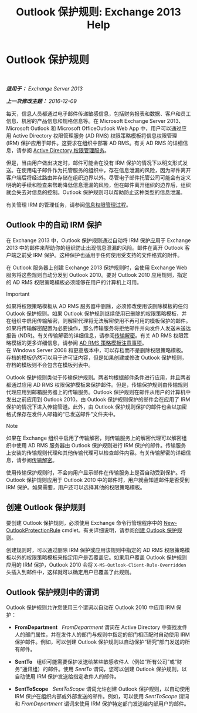 ﻿---
title: 'Outlook 保护规则: Exchange 2013 Help'
TOCTitle: Outlook 保护规则
ms:assetid: bd7d0ad7-1f8e-46da-a74b-58c58f3eff93
ms:mtpsurl: https://technet.microsoft.com/zh-cn/library/Dd638178(v=EXCHG.150)
ms:contentKeyID: 50491536
ms.date: 01/11/2018
mtps_version: v=EXCHG.150
ms.translationtype: HT
---

# Outlook 保护规则

 

_**适用于：** Exchange Server 2013_

_**上一次修改主题：** 2016-12-09_

每天，信息人员都通过电子邮件传递敏感信息，包括财务报表和数据、客户和员工信息、机密的产品信息和规格信息等。在 Microsoft Exchange Server 2013、Microsoft Outlook 和 Microsoft OfficeOutlook Web App 中，用户可以通过应用 Active Directory 权限管理服务 (AD RMS) 权限策略模板将信息权限管理 (IRM) 保护应用于邮件。这要求在组织中部署 AD RMS。有关 AD RMS 的详细信息，请参阅 [Active Directory 权限管理服务](https://go.microsoft.com/fwlink/p/?linkid=129823)。

但是，当由用户做出决定时，邮件可能会在没有 IRM 保护的情况下以明文形式发送。在使用电子邮件作为托管服务的组织中，存在信息泄漏的风险，因为邮件离开客户端后将经过路由并存储在组织边界以外。尽管电子邮件托管公司可能会有定义明确的手续和检查来帮助降低信息泄漏的风险，但在邮件离开组织的边界后，组织就会失去对信息的控制。Outlook 保护规则可以帮助防止这种类型的信息泄漏。

有关管理 IRM 的管理任务，请参阅[信息权限管理过程](information-rights-management-procedures-exchange-2013-help.md)。

## Outlook 中的自动 IRM 保护

在 Exchange 2013 中，Outlook 保护规则通过自动将 IRM 保护应用于 Exchange 2013 中的邮件来帮助你的组织防止出现信息泄漏的风险。邮件在离开 Outlook 客户端之前受 IRM 保护。这种保护也适用于任何使用受支持的文件格式的附件。

在 Outlook 服务器上创建 Exchange 2013 保护规则时，会使用 Exchange Web 服务将这些规则自动分发到 Outlook 2010。要对 Outlook 2010 应用规则，指定的 AD RMS 权限策略模板必须能够在用户的计算机上可用。

> [!IMPORTANT]  
> 如果将权限策略模板从 AD RMS 服务器中删除，必须修改使用该删除模板的任何 Outlook 保护规则。如果 Outlook 保护规则继续使用已删除的权限策略模板，并在组织中启用传输解密，则解密代理将无法解密使用不再可用的模板保护的邮件。如果将传输解密配置为必要操作，那么传输服务将拒绝邮件并向发件人发送未送达报告 (NDR)。有关传输解密的详细信息，请参阅<a href="transport-decryption-exchange-2013-help.md">传输解密</a>。有关 AD RMS 权限策略模板的更多详细信息，请参阅 <a href="https://go.microsoft.com/fwlink/p/?linkid=179455">AD RMS 策略模板注意事项</a>。<br />
> 在 Windows Server 2008 和更高版本中，可以存档而不是删除权限策略模板。存档的模板仍然可以用于许可证内容，但是如果创建或修改 Outlook 保护规则，存档的模板则不会包含在模板列表中。


Outlook 保护规则类似于传输保护规则。两者均根据邮件条件进行应用，并且两者都通过应用 AD RMS 权限保护模板来保护邮件。但是，传输保护规则由传输规则代理应用到邮箱服务器上的传输服务。Outlook 保护规则在邮件从用户的计算机中发出之前应用到 Outlook 2010。由 Outlook 保护规则保护的邮件会在应用了 IRM 保护的情况下进入传输管道。此外，由 Outlook 保护规则保护的邮件也会以加密格式保存在发件人邮箱的“已发送邮件”文件夹中。

> [!NOTE]  
> 如果在 Exchange 组织中启用了传输解密，则传输服务上的解密代理可以解密组织中使用 AD RMS 服务器由 Outlook 保护规则进行 IRM 保护的邮件。传输服务上安装的传输规则代理和其他传输代理可以检查邮件内容。有关传输解密的详细信息，请参阅<a href="transport-decryption-exchange-2013-help.md">传输解密</a>。


使用传输保护规则时，不会向用户显示邮件在传输服务上是否自动受到保护。将 Outlook 保护规则应用于 Outlook 2010 中的邮件时，用户就会知道邮件是否受到 IRM 保护。如果需要，用户还可以选择其他的权限策略模板。

## 创建 Outlook 保护规则

要创建 Outlook 保护规则，必须使用 Exchange 命令行管理程序中的 [New-OutlookProtectionRule](https://technet.microsoft.com/zh-cn/library/dd298182\(v=exchg.150\)) cmdlet。有关详细说明，请参阅[创建 Outlook 保护规则](create-an-outlook-protection-rule-exchange-2013-help.md)。

创建规则时，可以通过删除 IRM 保护或应用该规则中指定的 AD RMS 权限策略模板以外的权限策略模板来指定用户是否覆盖它。如果用户覆盖 Outlook 保护规则应用的 IRM 保护，Outlook 2010 会将 `X-MS-Outlook-Client-Rule-Overridden` 头插入到邮件中，这样就可以确定用户已覆盖了此规则。

## Outlook 保护规则中的谓词

Outlook 保护规则允许您使用三个谓词以自动在 Outlook 2010 中应用 IRM 保护：

  - **FromDepartment**   *FromDepartment* 谓词在 Active Directory 中查找发件人的部门属性，并在发件人的部门与规则中指定的部门相匹配时自动使用 IRM 保护邮件。例如，可以创建 Outlook 保护规则以自动保护“研究”部门发送的所有邮件。

  - **SentTo**   组织可能需要保护发送给某些敏感收件人（例如“所有公司”或“财务”通讯组）的邮件。使用 *SentTo* 谓词，您可以创建 Outlook 保护规则，以自动使用 IRM 保护发送给指定收件人的邮件。

  - **SentToScope**   *SentToScope* 谓词允许创建 Outlook 保护规则，以自动使用 IRM 保护在组织内部或外部发送的邮件。例如，可以使用 *SentToScope* 谓词和 *FromDepartment* 谓词来使用 IRM 保护特定部门发送给内部用户的邮件。

